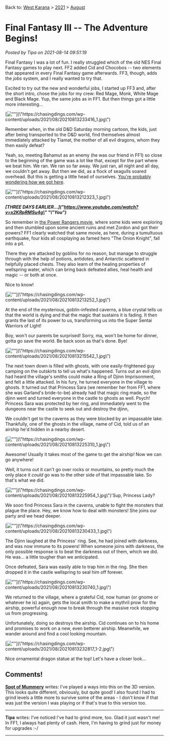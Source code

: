 Back to: [West Karana](/posts/westkarana.md) > [2021](/posts/2021/westkarana.md) > [August](./westkarana.md)
# Final Fantasy III -- The Adventure Begins!

*Posted by Tipa on 2021-08-14 09:51:19*


Final Fantasy I was a lot of fun. I really struggled which of the old NES Final Fantasy games to play next. FF2 added Cid and Chocobos -- two elements that appeared in every Final Fantasy game afterwards. FF3, though, adds the *jobs* system, and I really wanted to try that.



Excited to try out the new and wonderful jobs, I started up FF3 and, after the short intro, chose the jobs for my crew: Red Mage, Monk, White Mage and Black Mage. Yup, the same jobs as in FF1. But then things got a little more interesting...





[![\"\"](\"https://chasingdings.com/wp-content/uploads/2021/08/20210813233416_1-1024x576.jpg\")](\"https://chasingdings.com/wp-content/uploads/2021/08/20210813233416_1.jpg\")

Remember when, in the old D&D Saturday morning cartoon, the kids, just after being transported to the D&D world, find themselves almost immediately attacked by Tiamat, the mother of all evil dragons, whom they then easily defeat?



Yeah, so, meeting Bahamut as an enemy (he was our friend in FF1) so close to the beginning of the game was a lot like that, except for the part where we beat him. We ran. We ran so far away. We just ran, all night and all day, we couldn't get away. But then we did, as a flock of seagulls soared overhead. But this is getting a little head of ourselves. [You're probably wondering how we got here](\"https://knowyourmeme.com/memes/record-scratch-freeze-frame\").



[![\"\"](\"https://chasingdings.com/wp-content/uploads/2021/08/20210813212323_1-1024x576.jpg\")](\"https://chasingdings.com/wp-content/uploads/2021/08/20210813212323_1.jpg\")

***[THREE DAYS EARLIER...](\"https://www.youtube.com/watch?v=x2KRpRMSu4g\" "\\"You")***



So remember in [the Power Rangers movie](\"https://en.wikipedia.org/wiki/Power_Rangers_(film)\"), where some kids were exploring and then stumbled upon some ancient ruins and met Zordon and got their powers? FF1 clearly watched that same movie, as here, during a tumultuous earthquake, four kids all cosplaying as famed hero \"The Onion Knight\", fall into a pit.



There they are attacked by goblins for no reason, but manage to struggle through with the help of potions, antidotes, and Antarctic scattered in helpfully placed chests. They also learn of the healing properties of wellspring water, which can bring back defeated allies, heal health and magic -- or both at once.



Nice to know!



[![\"\"](\"https://chasingdings.com/wp-content/uploads/2021/08/20210813213252_1-1024x576.jpg\")](\"https://chasingdings.com/wp-content/uploads/2021/08/20210813213252_1.jpg\")

At the end of the mysterious, goblin-infested caverns, a blue crystal tells us that the world is dying and that the magic that sustains it is fading. It then grants the last of its power to us, transforming us into the Super Sentai Warriors of Light!



Boy, won't our parents be surprised! Sorry, ma, won't be home for dinner, gotta go save the world. Be back soon as that's done. Bye!



[![\"\"](\"https://chasingdings.com/wp-content/uploads/2021/08/20210813215542_1-1024x576.jpg\")](\"https://chasingdings.com/wp-content/uploads/2021/08/20210813215542_1.jpg\")

The next town down is filled with ghosts, with one easily-frightened guy camping on the outskirts to tell us what's happened. Turns out an evil djinn had heard the village's smiths could make a Ring of Djinn Imprisonment, and felt a little attacked. In his fury, he turned everyone in the village to ghosts. It turned out that Princess Sara (we remember her from FF1, where she was Garland's bride-to-be) already had that magic ring made, so the djinn went and turned everyone in the castle to ghosts as well. Psych! Princess Sara was protected by her ring, and immediately went to the dungeons near the castle to seek out and destroy the djinn,



We couldn't get to the caverns as they were blocked by an impassable lake. Thankfully, one of the ghosts in the village, name of Cid, told us of an airship he'd hidden in a nearby desert.



[![\"\"](\"https://chasingdings.com/wp-content/uploads/2021/08/20210813225310_1-1024x576.jpg\")](\"https://chasingdings.com/wp-content/uploads/2021/08/20210813225310_1.jpg\")

Awesome! Usually it takes most of the game to get the airship! Now we can go anywhere!



Well, it turns out it can't go over rocks or mountains, so pretty much the only place it *could* go was to the other side of that impassable lake. So that's what we did.



[![\"\"](\"https://chasingdings.com/wp-content/uploads/2021/08/20210813225954_1-1024x576.jpg\")](\"https://chasingdings.com/wp-content/uploads/2021/08/20210813225954_1.jpg\")'Sup, Princess Lady?

We soon find Princess Sara in the caverns, unable to fight the monsters that plague the place. Hey, we know how to deal with monsters! She joins our party and we head deeper.



[![\"\"](\"https://chasingdings.com/wp-content/uploads/2021/08/20210813230433_1-1024x576.jpg\")](\"https://chasingdings.com/wp-content/uploads/2021/08/20210813230433_1.jpg\")

The Djinn laughed at the Princess' ring. See, he had joined with darkness, and was now immune to its powers! When someone joins with darkness, the only possible response is to beat the darkness out of them, which we did. He was... a little tougher than we anticipated.



Once defeated, Sara was easily able to trap him in the ring. She then dropped it in the castle wellspring to seal him off forever.



[![\"\"](\"https://chasingdings.com/wp-content/uploads/2021/08/20210813230740_1-1024x576.jpg\")](\"https://chasingdings.com/wp-content/uploads/2021/08/20210813230740_1.jpg\")

We returned to the village, where a grateful Cid, now human (or gnome or whatever he is) again, gets the local smith to make a mythril prow for the airship, powerful enough now to break through the massive rock stopping us from progressing.



Unfortunately, doing so destroys the airship. Cid continues on to his home and promises to work on a new, even betterer airship. Meanwhile, we wander around and find a cool looking mountain.



[![\"\"](\"https://chasingdings.com/wp-content/uploads/2021/08/20210813232817_1-2-1024x576.jpg\")](\"https://chasingdings.com/wp-content/uploads/2021/08/20210813232817_1-2.jpg\")

Nice ornamental dragon statue at the top! Let's have a closer look...





## Comments!

**[Spot of Mummery](http://www.spotofmummery.com)** writes: I've played a ways into this on the 3D version. This looks quite different, obviously, but quite good! I also found I had to grind levels a little more to survive some of the areas - I don't know if that was just the version I was playing or if that's true to this version too.

---

**Tipa** writes: I've noticed I've had to grind more, too. Glad it just wasn't me! In FF1, I always had plenty of cash. Here, I'm having to grind just for money for upgrades :-/

---

